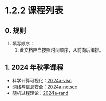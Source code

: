 # 1.2.2 课程列表

## 0. 规则

1. 填写顺序：
   1. 此文档应当按照时间顺序，从前向后编排。

## 1. 2024 年秋季课程

- 科学计算可视化：[2024a-visc](../data/2024a-visc/README.md)
- 网络与信息安全：[2024a-netsec](../data/2024a-netsec/README.md)
- 随机过程理论：[2024a-rand](../data/2024a-rand/README.md)

